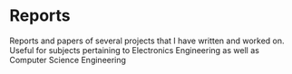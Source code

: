 # Reports
Reports and papers of several projects that I have written and worked on. <br>
Useful for subjects pertaining to Electronics Engineering as well as Computer Science Engineering

